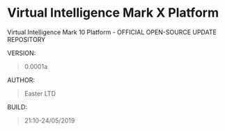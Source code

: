 # Virtual Intelligence Mark X Platform
Virtual Intelligence Mark 10 Platform - OFFICIAL OPEN-SOURCE UPDATE REPOSITORY

VERSION: 
>0.0001a

AUTHOR: 
>Easter LTD

BUILD: 
>21:10-24/05/2019
